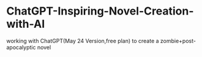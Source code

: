 # ChatGPT-Inspiring-Novel-Creation-with-AI
working with ChatGPT(May 24 Version,free plan) to create a zombie+post-apocalyptic novel
